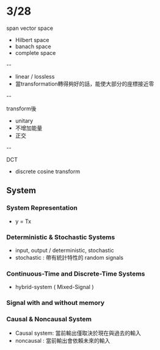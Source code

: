 # 3/28

span vector space

* Hilbert space
* banach space
* complete space

--



* linear / lossless
* 當transformation轉得夠好的話，能使大部分的座標接近零

--

transform後

* unitary
* 不增加能量
* 正交

--

DCT

* discrete cosine transform

## System

### System Representation

* y = Tx

### Deterministic & Stochastic Systems

* input, output / deterministic, stochastic
* stochastic : 帶有統計特性的 random signals

### Continuous-Time and Discrete-Time Systems

* hybrid-system \( Mixed-Signal \)

### Signal with and without memory

### Causal & Noncausal System

* Causal system: 當前輸出僅取決於現在與過去的輸入
* noncausal : 當前輸出會依賴未來的輸入

